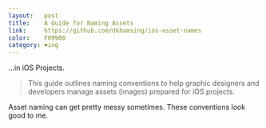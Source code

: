 ```yaml
---
layout:   post
title:    A Guide for Naming Assets
link:	  https://github.com/dkhamsing/ios-asset-names
color:    F09900
category: ❤ing
---
```


…in iOS Projects.

> This guide outlines naming conventions to help graphic designers and
> developers manage assets (images) prepared for iOS projects.

Asset naming can get pretty messy sometimes. These conventions look good to
me.
